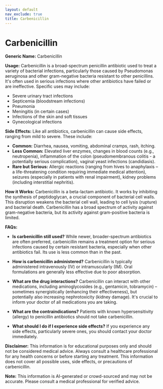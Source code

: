 ```yaml
---
layout: default
nav_exclude: true
title: Carbenicillin
---
```


# Carbenicillin

**Generic Name:** Carbenicillin

**Usage:** Carbenicillin is a broad-spectrum penicillin antibiotic used to treat a variety of bacterial infections, particularly those caused by Pseudomonas aeruginosa and other gram-negative bacteria resistant to other penicillins. It's often used in serious infections where other antibiotics have failed or are ineffective.  Specific uses may include:

* Severe urinary tract infections
* Septicemia (bloodstream infections)
* Pneumonia
* Meningitis (in certain cases)
* Infections of the skin and soft tissues
* Gynecological infections


**Side Effects:**  Like all antibiotics, carbenicillin can cause side effects, ranging from mild to severe.  These include:

* **Common:** Diarrhea, nausea, vomiting, abdominal cramps, rash, itching.
* **Less Common:**  Elevated liver enzymes, changes in blood counts (e.g., neutropenia),  inflammation of the colon (pseudomembranous colitis - a potentially serious complication),  vaginal yeast infections (candidiasis).
* **Rare but Serious:**  Allergic reactions (ranging from hives to anaphylaxis – a life-threatening condition requiring immediate medical attention), seizures (especially in patients with renal impairment), kidney problems (including interstitial nephritis).


**How it Works:** Carbenicillin is a beta-lactam antibiotic.  It works by inhibiting the synthesis of peptidoglycan, a crucial component of bacterial cell walls.  This disruption weakens the bacterial cell wall, leading to cell lysis (rupture) and bacterial death.  Carbenicillin has a broad spectrum of activity against gram-negative bacteria, but its activity against gram-positive bacteria is limited.


**FAQs:**

* **Is carbenicillin still used?** While newer, broader-spectrum antibiotics are often preferred, carbenicillin remains a treatment option for serious infections caused by certain resistant bacteria, especially when other antibiotics fail.  Its use is less common than in the past.

* **How is carbenicillin administered?** Carbenicillin is typically administered intravenously (IV) or intramuscularly (IM).  Oral formulations are generally less effective due to poor absorption.

* **What are the drug interactions?** Carbenicillin can interact with other medications, including aminoglycosides (e.g., gentamicin, tobramycin) – sometimes synergistically (enhancing their effectiveness), but potentially also increasing nephrotoxicity (kidney damage).  It's crucial to inform your doctor of all medications you are taking.

* **What are the contraindications?** Patients with known hypersensitivity (allergy) to penicillin antibiotics should not take carbenicillin.

* **What should I do if I experience side effects?**  If you experience any side effects, particularly severe ones, you should contact your doctor immediately.

**Disclaimer:** This information is for educational purposes only and should not be considered medical advice.  Always consult a healthcare professional for any health concerns or before starting any treatment.  This information does not cover all possible uses, side effects, or precautions of carbenicillin.


**Note:** This information is AI-generated or crowd-sourced and may not be accurate. Please consult a medical professional for verified advice.